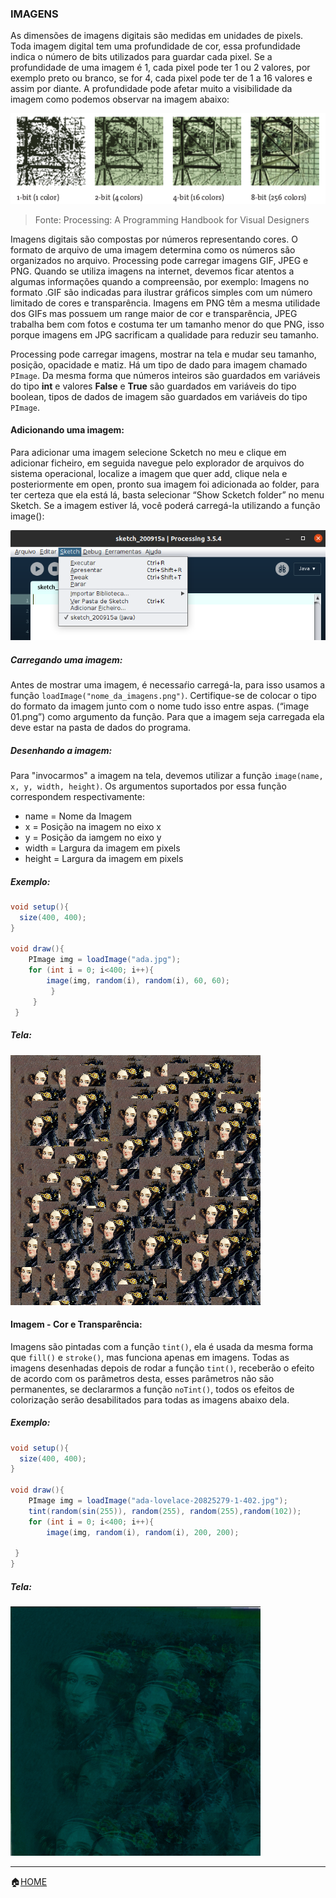 ### IMAGENS
As dimensões de imagens digitais são medidas em unidades de pixels. Toda imagem digital tem uma profundidade de cor, essa profundidade indica o número de bits utilizados para guardar cada pixel. Se a profundidade de uma imagem é 1, cada pixel pode ter 1 ou 2 valores, por exemplo preto ou branco, se for 4, cada pixel pode ter de 1 a 16 valores e assim por diante. A profundidade pode afetar muito a visibilidade da imagem como podemos observar na imagem abaixo:

![Cores](https://github.com/Evaldo-comp/Processing/blob/master/Java/Exemplos/Imagens/colodepths.png)

>Fonte: Processing: A Programming Handbook for Visual Designers

Imagens digitais são compostas por números representando cores. O formato de arquivo  de uma imagem determina como os números são organizados no arquivo. Processing pode carregar imagens GIF, JPEG e PNG. Quando se utiliza imagens na internet, devemos ficar atentos a algumas informações quando a compreensão, por exemplo: Imagens no formato .GIF são indicadas para ilustrar gráficos simples com um número limitado de cores e transparência. Imagens em PNG têm a mesma utilidade dos GIFs mas possuem um range maior de cor e transparência, JPEG trabalha bem com fotos e costuma ter um tamanho menor do que PNG, isso porque imagens em JPG sacrificam a qualidade  para reduzir seu tamanho.

Processing pode carregar imagens, mostrar na tela e mudar seu tamanho, posição, opacidade e matiz. Há um tipo de dado para imagem chamado ```PImage```. Da mesma forma que números inteiros são guardados em variáveis do tipo **int** e valores  **False** e **True** são guardados em variáveis do tipo boolean, tipos de dados de imagem são guardados em variáveis do tipo ```PImage```.

#### Adicionando uma imagem:

Para adicionar uma imagem selecione Scketch no meu e clique em adicionar ficheiro, em seguida navegue pelo explorador de arquivos do sistema operacional, localize a imagem que quer add,  clique nela e posteriormente em open, pronto sua imagem foi adicionada ao folder, para ter certeza que ela está lá, basta  selecionar “Show Scketch folder” no menu Sketch.  Se a imagem estiver lá, você poderá carregá-la utilizando a função image():

![Adicionando imagens](https://github.com/Evaldo-comp/Processing/blob/master/Java/Exemplos/Imagens/addimg.png)


##### Carregando uma imagem:

Antes de mostrar uma imagem, é necessaŕio carregá-la, para isso usamos a função ```loadImage("nome_da_imagens.png")```. Certifique-se de colocar o tipo do formato da imagem junto com o nome  tudo isso entre aspas. (“image 01.png”) como argumento da função. Para que a imagem seja carregada ela deve estar na pasta de dados do programa.

##### Desenhando a imagem:

Para "invocarmos" a imagem na tela, devemos utilizar a função ```image(name, x, y, width, height)```. Os argumentos suportados por essa função correspondem respectivamente:

 - name = Nome da Imagem
 - x = Posição na imagem no eixo x
 - y = Posição da iamgem no eixo y
 - width = Largura da imagem em pixels
 - height = Largura da imagem em pixels
 
##### Exemplo:
```java
void setup(){
  size(400, 400);
}

void draw(){
    PImage img = loadImage("ada.jpg");
    for (int i = 0; i<400; i++){
        image(img, random(i), random(i), 60, 60);
         }
     }
 }
```
##### Tela:

![img](https://github.com/Evaldo-comp/Processing/blob/master/Java/Exemplos/Imagens/img01_Ada/img01.png)

#### Imagem -  Cor e Transparência:

Imagens são pintadas com a função ```tint()```, ela é usada da mesma forma que ```fill()``` e ```stroke()```, mas funciona apenas em imagens.
Todas as imagens desenhadas depois de rodar a função ```tint()```, receberão o efeito de acordo com os parâmetros desta, esses parâmetros não são permanentes, se declararmos a função ```noTint()```, todos os efeitos de colorização serão desabilitados para todas as imagens abaixo dela.

##### Exemplo:
```java
void setup(){
  size(400, 400);
}

void draw(){
    PImage img = loadImage("ada-lovelace-20825279-1-402.jpg");
    tint(random(sin(255)), random(255), random(255),random(102));
    for (int i = 0; i<400; i++){
        image(img, random(i), random(i), 200, 200);
        
 }
}

```

##### Tela:

![imagem 2](https://github.com/Evaldo-comp/Processing/blob/master/Java/Exemplos/Imagens/img2_Ada/Captura%20de%20tela%20de%202020-09-15%2001-05-45.png)

_____

:house:[HOME](https://github.com/Evaldo-comp/Processing)










